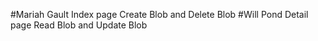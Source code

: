 #Mariah Gault  Index page Create Blob and Delete Blob
#Will Pond Detail page Read Blob and Update Blob

